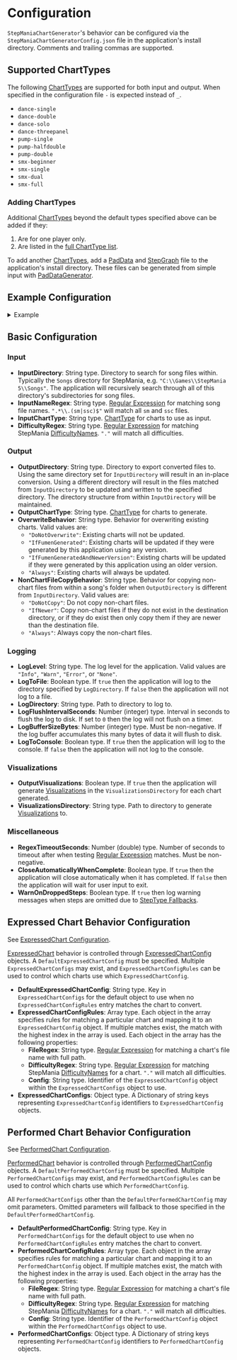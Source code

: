 # Configuration

`StepManiaChartGenerator`'s behavior can be configured via the `StepManiaChartGeneratorConfig.json` file in the application's install directory. Comments and trailing commas are supported.

## Supported ChartTypes

The following [ChartTypes](https://github.com/PerryAsleep/StepManiaLibrary/tree/main/StepManiaLibrary/docs/ChartType.md) are supported for both input and output. When specified in the configuration file `-` is expected instead of `_`.
- `dance-single`
- `dance-double`
- `dance-solo`
- `dance-threepanel`
- `pump-single`
- `pump-halfdouble`
- `pump-double`
- `smx-beginner`
- `smx-single`
- `smx-dual`
- `smx-full`

### Adding ChartTypes

Additional [ChartTypes](https://github.com/PerryAsleep/StepManiaLibrary/tree/main/StepManiaLibrary/docs/ChartType.md) beyond the default types specified above can be added if they:
1) Are for one player only.
2) Are listed in the [full ChartType list](https://github.com/PerryAsleep/StepManiaLibrary/tree/main/StepManiaLibrary/docs/ChartType.md).

To add another [ChartTypes](https://github.com/PerryAsleep/StepManiaLibrary/tree/main/StepManiaLibrary/docs/ChartType.md), add a [PadData](https://github.com/PerryAsleep/StepManiaLibrary/tree/main/StepManiaLibrary/docs/PadData.md) and [StepGraph](https://github.com/PerryAsleep/StepManiaLibrary/tree/main/StepManiaLibrary/docs/StepGraphs.md) file to the application's install directory. These files can be generated from simple input with [PadDataGenerator](https://github.com/PerryAsleep/PadDataGenerator).

## Example Configuration

<details>
	<summary>Example</summary>

```json
{
	"LogLevel": "Info",
	"LogToFile": true,
	"LogDirectory": "C:\\Fumen\\Logs",
	"LogFlushIntervalSeconds": 20,
	"LogBufferSizeBytes": 10240,
	"LogToConsole": true,

	"RegexTimeoutSeconds": 10.0,
	"CloseAutomaticallyWhenComplete": false,

	"InputDirectory": "C:\\Games\\StepMania 5\\Songs",
	"InputNameRegex": ".*\\.(sm|ssc)$",
	"InputChartType": "dance-single",
	"DifficultyRegex": ".",

	"OutputDirectory": "C:\\Fumen\\Exports",
	"OutputChartType": "dance-double",
	"OverwriteBehavior": "IfFumenGenerated",
	"NonChartFileCopyBehavior": "DoNotCopy",
	"WarnOnDroppedSteps": true,

	"OutputVisualizations": true,
	"VisualizationsDirectory": "C:\\Fumen\\Visualizations",

	"DefaultExpressedChartConfig": "BalancedDynamic",
	"DefaultPerformedChartConfig": "Default",

	"ExpressedChartConfigRules":
	[
		{"FileRegex": ".*(\\\\|/)MyPackWithNoBrackets.*(\\\\|/).*", "DifficultyRegex": ".", "Config": "NoBrackets"},
	],

	"PerformedChartConfigRules":
	[
		{"FileRegex": ".*(\\\\|/)MyStaminaPack.*(\\\\|/).*", "DifficultyRegex": ".", "Config": "Stamina"},
	],

	"ExpressedChartConfigs":
	{
		"BalancedDynamic":
		{
			"DefaultBracketParsingMethod": "Balanced",
			"BracketParsingDetermination": "ChooseMethodDynamically",
			"MinLevelForBrackets": 9,
			"UseAggressiveBracketsWhenMoreSimultaneousNotesThanCanBeCoveredWithoutBrackets": true,
			// Interpret charts with three brackets per minute or more as charts which should
			// aggressively interpret bracketable jumps as brackets.
			"BalancedBracketsPerMinuteForAggressiveBrackets": 3.0,
			// Interpret charts with one bracket every minute and 45 seconds or less as charts
			// which should not have brackets. Many non-technical charts have jumps which patterns
			// which can reasonably be done by bracketing. With balanced parsing, these charts
			// would produce brackets. This threshold helps keeps non-technical charts bracket-free.
			"BalancedBracketsPerMinuteForNoBrackets": 0.571,
		},
		"NoBrackets":
		{
			"DefaultBracketParsingMethod": "NoBrackets",
			"BracketParsingDetermination": "UseDefaultMethod",
		},
		"AggressiveBrackets":
		{
			"DefaultBracketParsingMethod": "Aggressive",
			"BracketParsingDetermination": "UseDefaultMethod",
		}
	},

	"PerformedChartConfigs":
	{
		// Balanced default settings.
		"Default":
		{
			"ArrowWeights":
			{
				"dance-single": [25, 25, 25, 25],
				"dance-double": [6, 12, 10, 22, 22, 12, 10, 6],
				"dance-solo": [13, 12, 25, 25, 12, 13],
				"dance-threepanel": [25, 50, 25],

				"pump-single": [17, 16, 34, 16, 17],
				"pump-halfdouble": [25, 12, 13, 13, 12, 25],
				"pump-double": [4, 4, 17, 12, 13, 13, 12, 17, 4, 4],

				"smx-beginner": [25, 50, 25],
				"smx-single": [25, 21, 8, 21, 25],
				"smx-dual": [8, 17, 25, 25, 17, 8],
				"smx-full": [6, 8, 7, 8, 22, 22, 8, 7, 8, 6],
			},

			"StepTightening":
			{
				"TravelSpeedMinTimeSeconds": 0.176471,	// 16ths at 170
				"TravelSpeedMaxTimeSeconds": 0.24,		// 16ths at 125
				"TravelDistanceMin": 2.25,
				"TravelDistanceMax": 3.0,
				"StretchDistanceMin": 3.0,
				"StretchDistanceMax": 4.0,
				"DistanceCompensationX": 0.0,
				"DistanceCompensationY": 0.5,
			},

			"LateralTightening":
			{
				"RelativeNPS": 1.65,
				"AbsoluteNPS": 12.0,
				"Speed": 3.0,
			},

			"Facing":
			{
				"MaxInwardPercentage": 1.0,
				"MaxOutwardPercentage": 1.0,
			},
		},

		// Stamina settings are the same as default settings with a lower threshold for
		// IndividualStepTighteningMinTimeSeconds. This lower threshold would tighten up
		// normal charts too aggressively but for stamina charts it is better to err on
		// tight steps, especially for doubles. Even bpms in the low 110s feel bad when
		// streaming 16ths and having to move more than a bracket distance.
		"Stamina":
		{
			"StepTightening":
			{
				"TravelSpeedMaxTimeSeconds": 0.303,		// 16ths at 99
			},
		}
	},
}
```
</details>

## Basic Configuration

### Input

- **InputDirectory**: String type. Directory to search for song files within. Typically the `Songs` directory for StepMania, e.g. `"C:\\Games\\StepMania 5\\Songs"`. The application will recursively search through all of this directory's subdirectories for song files.
- **InputNameRegex**: String type. [Regular Expression](https://docs.microsoft.com/en-us/dotnet/standard/base-types/regular-expression-language-quick-reference) for matching song file names. `".*\\.(sm|ssc)$"` will match all `sm` and `ssc` files.
- **InputChartType**: String type. [ChartType](https://github.com/PerryAsleep/StepManiaLibrary/tree/main/StepManiaLibrary/docs/ChartType.md) for charts to use as input.
- **DifficultyRegex**: String type. [Regular Expression](https://docs.microsoft.com/en-us/dotnet/standard/base-types/regular-expression-language-quick-reference) for matching StepMania [DifficultyNames](https://github.com/stepmania/stepmania/blob/6a645b4710dd6a89a5f22a2d849e86a98af5c9a3/src/Difficulty.cpp#L12). `"."` will match all difficulties.

### Output

- **OutputDirectory**: String type. Directory to export converted files to. Using the same directory set for `InputDirectory` will result in an in-place conversion. Using a different directory will result in the files matched from `InputDirectory` to be updated and written to the specified directory. The directory structure from within `InputDirectory` will be maintained.
- **OutputChartType**: String type. [ChartType](https://github.com/PerryAsleep/StepManiaLibrary/tree/main/StepManiaLibrary/docs/ChartType.md) for charts to generate.
- **OverwriteBehavior**: String type. Behavior for overwriting existing charts. Valid values are:
	- `"DoNotOverwrite"`: Existing charts will not be updated.
	- `"IfFumenGenerated"`: Existing charts will be updated if they were generated by this application using any version.
	- `"IfFumenGeneratedAndNewerVersion"`: Existing charts will be updated if they were generated by this application using an older version.
	- `"Always"`: Existing charts will always be updated.
- **NonChartFileCopyBehavior**: String type. Behavior for copying non-chart files from within a song's folder when `OutputDirectory` is different from `InputDirectory`. Valid values are:
	- `"DoNotCopy"`: Do not copy non-chart files.
	- `"IfNewer"`: Copy non-chart files if they do not exist in the destination directory, or if they do exist then only copy them if they are newer than the destination file.
	- `"Always"`: Always copy the non-chart files. 

### Logging

- **LogLevel**: String type. The log level for the application. Valid values are `"Info"`, `"Warn"`, `"Error"`, or `"None"`.
- **LogToFile**: Boolean type. If `true` then the application will log to the directory specified by `LogDirectory`. If `false` then the application will not log to a file.
- **LogDirectory**: String type. Path to directory to log to.
- **LogFlushIntervalSeconds**: Number (integer) type. Interval in seconds to flush the log to disk. If set to `0` then the log will not flush on a timer.
- **LogBufferSizeBytes**: Number (integer) type. Must be non-negative. If the log buffer accumulates this many bytes of data it will flush to disk.
- **LogToConsole**: Boolean type. If `true` then the application will log to the console. If `false` then the application will not log to the console.

### Visualizations

- **OutputVisualizations**: Boolean type. If `true` then the application will generate [Visualizations](Visualizations.md) in the `VisualizationsDirectory` for each chart generated.
- **VisualizationsDirectory**: String type. Path to directory to generate [Visualizations](Visualizations.md) to.

### Miscellaneous

- **RegexTimeoutSeconds**: Number (double) type. Number of seconds to timeout after when testing [Regular Expression](https://docs.microsoft.com/en-us/dotnet/standard/base-types/regular-expression-language-quick-reference) matches. Must be non-negative.
- **CloseAutomaticallyWhenComplete**: Boolean type. If `true` then the application will close automatically when it has completed. If `false` then the application will wait for user input to exit.
- **WarnOnDroppedSteps**: Boolean type. If `true` then log warning messages when steps are omitted due to [StepType Fallbacks](https://github.com/PerryAsleep/StepManiaLibrary/tree/main/StepManiaLibrary/docs/StepTypeFallbacks.md).

## Expressed Chart Behavior Configuration

See [ExpressedChart Configuration](https://github.com/PerryAsleep/StepManiaLibrary/tree/main/StepManiaLibrary/docs/ExpressedChart.md#expressedchart-configuration).

[ExpressedChart](https://github.com/PerryAsleep/StepManiaLibrary/tree/main/StepManiaLibrary/docs/ExpressedChart.md) behavior is controlled through [ExpressedChartConfig](https://github.com/PerryAsleep/StepManiaLibrary/tree/main/StepManiaLibrary/docs/ExpressedChart.md#expressedchart-configuration) objects. A `DefaultExpressedChartConfig` must be specified. Multiple `ExpressedChartConfigs` may exist, and `ExpressedChartConfigRules` can be used to control which charts use which `ExpressedChartConfig`.

- **DefaultExpressedChartConfig**: String type. Key in `ExpressedChartConfigs` for the default object to use when no `ExpressedChartConfigRules` entry matches the chart to convert.
- **ExpressedChartConfigRules**: Array type. Each object in the array specifies rules for matching a particular chart and mapping it to an `ExpressedChartConfig` object. If multiple matches exist, the match with the highest index in the array is used. Each object in the array has the following properties:
	- **FileRegex**: String type. [Regular Expression](https://docs.microsoft.com/en-us/dotnet/standard/base-types/regular-expression-language-quick-reference) for matching a chart's file name with full path.
	- **DifficultyRegex**: String type. [Regular Expression](https://docs.microsoft.com/en-us/dotnet/standard/base-types/regular-expression-language-quick-reference) for matching StepMania [DifficultyNames](https://github.com/stepmania/stepmania/blob/6a645b4710dd6a89a5f22a2d849e86a98af5c9a3/src/Difficulty.cpp#L12) for a chart. `"."` will match all difficulties.
	- **Config**: String type. Identifier of the `ExpressedChartConfig` object within the `ExpressedChartConfigs` object to use.
- **ExpressedChartConfigs**: Object type. A Dictionary of string keys representing `ExpressedChartConfig` identifiers to `ExpressedChartConfig` objects.

## Performed Chart Behavior Configuration

See [PerformedChart Configuration](https://github.com/PerryAsleep/StepManiaLibrary/tree/main/StepManiaLibrary/docs/PerformedChart.md#performedchart-configuration).

[PerformedChart](https://github.com/PerryAsleep/StepManiaLibrary/tree/main/StepManiaLibrary/docs/PerformedChart.md) behavior is controlled through [PerformedChartConfig](https://github.com/PerryAsleep/StepManiaLibrary/blob/main/StepManiaLibrary/docs/PerformedChart.md#performedchart-configuration) objects. A `DefaultPerformedChartConfig` must be specified. Multiple `PerformedChartConfigs` may exist, and `PerformedChartConfigRules` can be used to control which charts use which `PerformedChartConfig`.

All `PerformedChartConfigs` other than the `DefaultPerformedChartConfig` may omit parameters. Omitted parameters will fallback to those specified in the `DefaultPerformedChartConfig`.

- **DefaultPerformedChartConfig**: String type. Key in `PerformedChartConfigs` for the default object to use when no `PerformedChartConfigRules` entry matches the chart to convert.
- **PerformedChartConfigRules**: Array type. Each object in the array specifies rules for matching a particular chart and mapping it to an `PerformedChartConfig` object. If multiple matches exist, the match with the highest index in the array is used. Each object in the array has the following properties:
	- **FileRegex**: String type. [Regular Expression](https://docs.microsoft.com/en-us/dotnet/standard/base-types/regular-expression-language-quick-reference) for matching a chart's file name with full path.
	- **DifficultyRegex**: String type. [Regular Expression](https://docs.microsoft.com/en-us/dotnet/standard/base-types/regular-expression-language-quick-reference) for matching StepMania [DifficultyNames](https://github.com/stepmania/stepmania/blob/6a645b4710dd6a89a5f22a2d849e86a98af5c9a3/src/Difficulty.cpp#L12) for a chart. `"."` will match all difficulties.
	- **Config**: String type. Identifier of the `PerformedChartConfig` object within the `PerformedChartConfigs` object to use.
- **PerformedChartConfigs**: Object type. A Dictionary of string keys representing `PerformedChartConfig` identifiers to `PerformedChartConfig` objects.
